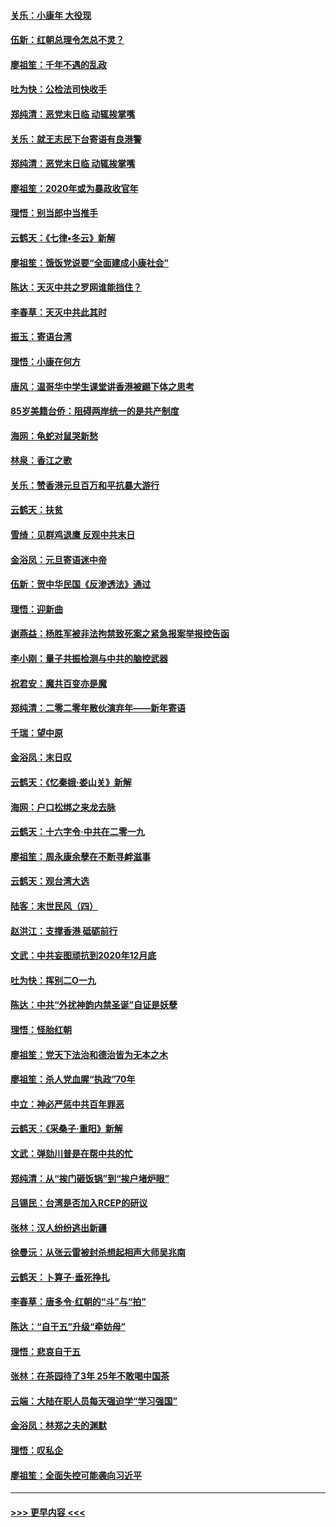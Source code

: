 #### [关乐：小康年 大役现](../pages/nsc993/n11774213.md?t=01081344) 
#### [伍新：红朝总理令怎总不灵？](../pages/nsc993/n11770813.md?t=01081344) 
#### [廖祖笙：千年不遇的乱政](../pages/nsc993/n11770373.md?t=01081344) 
#### [吐为快：公检法司快收手](../pages/nsc993/n11770359.md?t=01081344) 
#### [郑纯清：恶党末日临 动辄挨掌嘴](../pages/nsc993/n11769912.md?t=01081344) 
#### [关乐：就王志民下台寄语有良港警](../pages/nsc993/n11769903.md?t=01081344) 
#### [郑纯清：恶党末日临 动辄挨掌嘴](../pages/nsc993/n11769356.md?t=01081344) 
#### [廖祖笙：2020年或为暴政收官年](../pages/nsc993/n11768216.md?t=01081344) 
#### [理悟：别当郎中当推手](../pages/nsc993/n11768243.md?t=01081344) 
#### [云鹤天：《七律▪冬云》新解](../pages/nsc993/n11768204.md?t=01081344) 
#### [廖祖笙：饿饭党说要“全面建成小康社会”](../pages/nsc993/n11767482.md?t=01081344) 
#### [陈达：天灭中共之罗网谁能挡住？](../pages/nsc993/n11767465.md?t=01081344) 
#### [李春草：天灭中共此其时](../pages/nsc993/n11767452.md?t=01081344) 
#### [振玉：寄语台湾](../pages/nsc993/n11767432.md?t=01081344) 
#### [理悟：小康在何方](../pages/nsc993/n11767394.md?t=01081344) 
#### [唐风：温哥华中学生课堂讲香港被踢下体之思考](../pages/nsc993/n11766848.md?t=01081344) 
#### [85岁美籍台侨：阻碍两岸统一的是共产制度](../pages/nsc993/n11765043.md?t=01081344) 
#### [海网：龟蛇对鼠哭新愁](../pages/nsc993/n11764895.md?t=01081344) 
#### [林泉：香江之歌](../pages/nsc993/n11764415.md?t=01081344) 
#### [关乐：赞香港元旦百万和平抗暴大游行](../pages/nsc993/n11764382.md?t=01081344) 
#### [云鹤天：扶贫](../pages/nsc993/n11764245.md?t=01081344) 
#### [雪绮：见群鸡退鹰  反观中共末日](../pages/nsc993/n11762112.md?t=01081344) 
#### [金浴凤：元旦寄语迷中帝](../pages/nsc993/n11761788.md?t=01081344) 
#### [伍新：贺中华民国《反渗透法》通过](../pages/nsc993/n11761994.md?t=01081344) 
#### [理悟：迎新曲](../pages/nsc993/n11761152.md?t=01081344) 
#### [谢燕益：杨胜军被非法拘禁致死案之紧急报案举报控告函](../pages/nsc993/n11756134.md?t=01081344) 
#### [李小刚：量子共振检测与中共的脑控武器](../pages/nsc993/n11754518.md?t=01081344) 
#### [祝君安：魔共百变亦是魔](../pages/nsc993/n11754469.md?t=01081344) 
#### [郑纯清：二零二零年散伙演弃年——新年寄语](../pages/nsc993/n11754195.md?t=01081344) 
#### [千瑞：望中原](../pages/nsc993/n11754159.md?t=01081344) 
#### [金浴凤：末日叹](../pages/nsc993/n11752359.md?t=01081344) 
#### [云鹤天：《忆秦娥‧娄山关》新解](../pages/nsc993/n11752348.md?t=01081344) 
#### [海网：户口松绑之来龙去脉](../pages/nsc993/n11752328.md?t=01081344) 
#### [云鹤天：十六字令‧中共在二零一九](../pages/nsc993/n11752305.md?t=01081344) 
#### [廖祖笙：周永康余孽在不断寻衅滋事](../pages/nsc993/n11751013.md?t=01081344) 
#### [云鹤天：观台湾大选](../pages/nsc993/n11751007.md?t=01081344) 
#### [陆客：末世民风（四）](../pages/nsc993/n11749203.md?t=01081344) 
#### [赵洪江：支撑香港 砥砺前行](../pages/nsc993/n11748482.md?t=01081344) 
#### [文武：中共妄图顽抗到2020年12月底](../pages/nsc993/n11748446.md?t=01081344) 
#### [吐为快：挥别二O一九](../pages/nsc993/n11748411.md?t=01081344) 
#### [陈达：中共“外扰神韵内禁圣诞”自证是妖孽](../pages/nsc993/n11748226.md?t=01081344) 
#### [理悟：怪胎红朝](../pages/nsc993/n11748206.md?t=01081344) 
#### [廖祖笙：党天下法治和德治皆为无本之木](../pages/nsc993/n11748135.md?t=01081344) 
#### [廖祖笙：杀人党血腥“执政”70年](../pages/nsc993/n11745144.md?t=01081344) 
#### [中立：神必严惩中共百年罪恶](../pages/nsc993/n11744970.md?t=01081344) 
#### [云鹤天：《采桑子‧重阳》新解](../pages/nsc993/n11744948.md?t=01081344) 
#### [文武：弹劾川普是在帮中共的忙](../pages/nsc993/n11744758.md?t=01081344) 
#### [郑纯清：从“挨门砸饭锅”到“挨户堵炉眼”](../pages/nsc993/n11744745.md?t=01081344) 
#### [吕锡民：台湾是否加入RCEP的研议](../pages/nsc993/n11744701.md?t=01081344) 
#### [张林：汉人纷纷逃出新疆](../pages/nsc993/n11743530.md?t=01081344) 
#### [徐曼沅：从张云雷被封杀想起相声大师吴兆南](../pages/nsc993/n11741816.md?t=01081344) 
#### [云鹤天：卜算子‧垂死挣扎](../pages/nsc993/n11739956.md?t=01081344) 
#### [李春草：唐多令‧红朝的“斗”与“拍”](../pages/nsc993/n11739830.md?t=01081344) 
#### [陈达：“自干五”升级“牵妨母”](../pages/nsc993/n11739724.md?t=01081344) 
#### [理悟：悲哀自干五](../pages/nsc993/n11739547.md?t=01081344) 
#### [张林：在茶园待了3年 25年不敢喝中国茶](../pages/nsc993/n11739240.md?t=01081344) 
#### [云端：大陆在职人员每天强迫学“学习强国”](../pages/nsc993/n11738735.md?t=01081344) 
#### [金浴凤：林郑之夫的渊默](../pages/nsc993/n11737735.md?t=01081344) 
#### [理悟：叹私企](../pages/nsc993/n11737715.md?t=01081344) 
#### [廖祖笙：全面失控可能袭向习近平](../pages/nsc993/n11737704.md?t=01081344) 

----
#### [ >>> 更早内容 <<< ](../indexes/nsc993-earlier.md)
